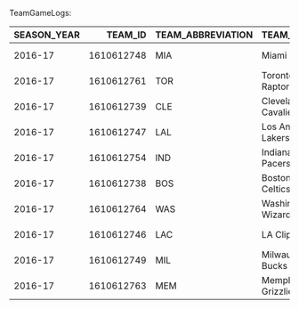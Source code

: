 TeamGameLogs:

| SEASON_YEAR   |    TEAM_ID | TEAM_ABBREVIATION   | TEAM_NAME           |    GAME_ID | GAME_DATE           | MATCHUP     | WL   |   MIN |   FGM |   FGA |   FG_PCT |   FG3M |   FG3A |   FG3_PCT |   FTM |   FTA |   FT_PCT |   OREB |   DREB |   REB |   AST |   TOV |   STL |   BLK |   BLKA |   PF |   PFD |   PTS |   PLUS_MINUS |   GP_RANK |   W_RANK |   L_RANK |   W_PCT_RANK |   MIN_RANK |   FGM_RANK |   FGA_RANK |   FG_PCT_RANK |   FG3M_RANK |   FG3A_RANK |   FG3_PCT_RANK |   FTM_RANK |   FTA_RANK |   FT_PCT_RANK |   OREB_RANK |   DREB_RANK |   REB_RANK |   AST_RANK |   TOV_RANK |   STL_RANK |   BLK_RANK |   BLKA_RANK |   PF_RANK |   PFD_RANK |   PTS_RANK |   PLUS_MINUS_RANK |   AVAILABLE_FLAG |
|:--------------|-----------:|:--------------------|:--------------------|-----------:|:--------------------|:------------|:-----|------:|------:|------:|---------:|-------:|-------:|----------:|------:|------:|---------:|-------:|-------:|------:|------:|------:|------:|------:|-------:|-----:|------:|------:|-------------:|----------:|---------:|---------:|-------------:|-----------:|-----------:|-----------:|--------------:|------------:|------------:|---------------:|-----------:|-----------:|--------------:|------------:|------------:|-----------:|-----------:|-----------:|-----------:|-----------:|------------:|----------:|-----------:|-----------:|------------------:|-----------------:|
| 2016-17       | 1610612748 | MIA                 | Miami Heat          | 0021601221 | 2017-04-12T00:00:00 | MIA vs. WAS | W    |    48 |    46 |    88 |    0.523 |      8 |     24 |     0.333 |    10 |    12 |    0.833 |     14 |     37 |    51 |    19 |    18 |     2 |     4 |      0 |   13 |    13 |   110 |            8 |         1 |        1 |        1 |            1 |        141 |        172 |        755 |           293 |        1491 |        1580 |           1401 |       2206 |       2314 |           633 |         307 |         533 |        263 |       1762 |       2015 |       2405 |       1213 |           1 |        88 |       2303 |        836 |               649 |                1 |
| 2016-17       | 1610612761 | TOR                 | Toronto Raptors     | 0021601218 | 2017-04-12T00:00:00 | TOR @ CLE   | W    |    48 |    40 |    86 |    0.465 |      8 |     26 |     0.308 |    10 |    16 |    0.625 |     12 |     36 |    48 |    20 |     9 |     8 |     2 |      7 |   20 |    14 |    98 |           15 |         1 |        1 |        1 |            1 |        141 |        923 |       1041 |          1085 |        1491 |        1235 |           1696 |       2206 |       2013 |          2251 |         634 |         682 |        522 |       1584 |        178 |        886 |       2022 |        1925 |      1170 |       2221 |       1760 |               317 |                1 |
| 2016-17       | 1610612739 | CLE                 | Cleveland Cavaliers | 0021601218 | 2017-04-12T00:00:00 | CLE vs. TOR | L    |    48 |    28 |    76 |    0.368 |     10 |     37 |     0.27  |    17 |    24 |    0.708 |     10 |     32 |    42 |    20 |    15 |     5 |     7 |      2 |   14 |    20 |    83 |          -15 |         1 |     1231 |     1231 |         1231 |        141 |       2427 |       2219 |          2360 |         920 |         167 |           2003 |       1207 |       1011 |          1847 |        1094 |        1375 |       1378 |       1584 |       1413 |       1904 |        324 |         181 |       159 |       1059 |       2378 |              2101 |                1 |
| 2016-17       | 1610612747 | LAL                 | Los Angeles Lakers  | 0021601229 | 2017-04-12T00:00:00 | LAL @ GSW   | L    |    48 |    41 |    93 |    0.441 |      4 |     17 |     0.235 |     8 |    14 |    0.571 |     11 |     29 |    40 |    23 |    18 |    13 |     2 |      8 |   22 |    17 |    94 |          -15 |         1 |     1231 |     1231 |         1231 |        141 |        745 |        299 |          1520 |        2330 |        2318 |           2226 |       2334 |       2168 |          2371 |         844 |        1862 |       1669 |       1043 |       2015 |         88 |       2022 |        2138 |      1622 |       1757 |       2023 |              2101 |                1 |
| 2016-17       | 1610612754 | IND                 | Indiana Pacers      | 0021601226 | 2017-04-12T00:00:00 | IND vs. ATL | W    |    48 |    39 |    82 |    0.476 |     10 |     24 |     0.417 |    16 |    19 |    0.842 |      8 |     33 |    41 |    21 |    10 |     5 |     7 |      4 |   14 |    15 |   104 |           18 |         1 |        1 |        1 |            1 |        141 |       1119 |       1642 |           902 |         920 |        1580 |            597 |       1370 |       1657 |           569 |        1592 |        1211 |       1524 |       1407 |        280 |       1904 |        324 |         825 |       159 |       2104 |       1339 |               217 |                1 |
| 2016-17       | 1610612738 | BOS                 | Boston Celtics      | 0021601219 | 2017-04-12T00:00:00 | BOS vs. MIL | W    |    48 |    41 |    90 |    0.456 |     12 |     36 |     0.333 |    18 |    26 |    0.692 |     10 |     35 |    45 |    31 |     8 |    12 |     3 |      9 |   17 |    20 |   112 |           18 |         1 |        1 |        1 |            1 |        141 |        745 |        545 |          1248 |         491 |         207 |           1401 |       1055 |        751 |          1954 |        1094 |         844 |        914 |        121 |        101 |        149 |       1637 |        2267 |       523 |       1059 |        683 |               217 |                1 |
| 2016-17       | 1610612764 | WAS                 | Washington Wizards  | 0021601221 | 2017-04-12T00:00:00 | WAS @ MIA   | L    |    48 |    42 |    87 |    0.483 |      7 |     26 |     0.269 |    11 |    14 |    0.786 |      8 |     26 |    34 |    18 |    11 |     9 |     0 |      4 |   13 |    13 |   102 |           -8 |         1 |     1231 |     1231 |         1231 |        141 |        597 |        897 |           787 |        1748 |        1235 |           2006 |       2097 |       2168 |          1148 |        1592 |        2233 |       2265 |       1933 |        451 |        605 |       2422 |         825 |        88 |       2303 |       1476 |              1724 |                1 |
| 2016-17       | 1610612746 | LAC                 | LA Clippers         | 0021601228 | 2017-04-12T00:00:00 | LAC vs. SAC | W    |    48 |    43 |    83 |    0.518 |     10 |     28 |     0.357 |    19 |    25 |    0.76  |     11 |     32 |    43 |    29 |     6 |     4 |     6 |      1 |   15 |    18 |   115 |           20 |         1 |        1 |        1 |            1 |        141 |        460 |       1495 |           330 |         920 |         908 |           1184 |        899 |        870 |          1429 |         844 |        1375 |       1203 |        231 |         19 |       2142 |        537 |          40 |       241 |       1532 |        504 |               165 |                1 |
| 2016-17       | 1610612749 | MIL                 | Milwaukee Bucks     | 0021601219 | 2017-04-12T00:00:00 | MIL @ BOS   | L    |    48 |    37 |    84 |    0.44  |      6 |     23 |     0.261 |    14 |    17 |    0.824 |      9 |     34 |    43 |    26 |    17 |     6 |     9 |      3 |   20 |    17 |    94 |          -18 |         1 |     1231 |     1231 |         1231 |        141 |       1497 |       1342 |          1526 |        2008 |        1700 |           2061 |       1704 |       1908 |           748 |        1342 |        1034 |       1203 |        533 |       1857 |       1594 |        109 |         440 |      1170 |       1757 |       2023 |              2220 |                1 |
| 2016-17       | 1610612763 | MEM                 | Memphis Grizzlies   | 0021601223 | 2017-04-12T00:00:00 | MEM vs. DAL | L    |    48 |    33 |    84 |    0.393 |      8 |     25 |     0.32  |    19 |    22 |    0.864 |     16 |     32 |    48 |    18 |    15 |     4 |     5 |      5 |   23 |    19 |    93 |           -7 |         1 |     1231 |     1231 |         1231 |        141 |       2144 |       1342 |          2187 |        1491 |        1391 |           1591 |        899 |       1236 |           404 |         128 |        1375 |        522 |       1933 |       1413 |       2142 |        831 |        1249 |      1815 |       1292 |       2080 |              1632 |                1 |